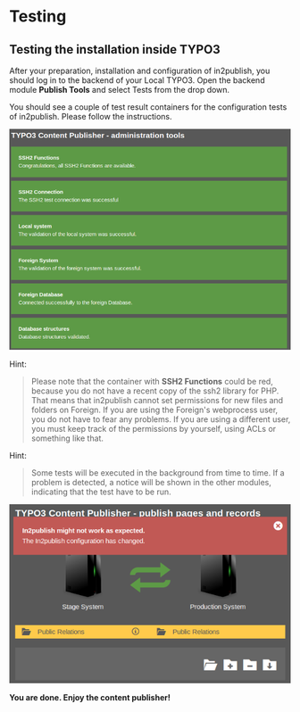 # Testing

## Testing the installation inside TYPO3

After your preparation, installation and configuration of in2publish, you should log in to the backend of your Local TYPO3.
Open the backend module **Publish Tools** and select Tests from the drop down.

You should see a couple of test result containers for the configuration tests of in2publish. Please follow the instructions.

![Backend module tests](_img/module_tools_test.png) 

Hint:

> Please note that the container with **SSH2 Functions** could be red, because you do not have a recent copy of the ssh2 library for PHP.
> That means that in2publish cannot set permissions for new files and folders on Foreign. If you are using the Foreign's
> webprocess user, you do not have to fear any problems. If you are using a different user, you must keep track of
> the permissions by yourself, using ACLs or something like that.

Hint:

> Some tests will be executed in the background from time to time.
> If a problem is detected, a notice will be shown in the other modules, indicating that the test have to be run.

![Problem detected](_img/module_problem_detected.png) 

**You are done. Enjoy the content publisher!**
